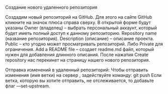 Создание нового удаленного репозитория

Создадим новый репозиторий на GitHub. Для этого на сайте GitHub кликните на значок плюса справа сверху. В открытой форме будут указаны Owner (владелец) – выбрать персональный аккаунт, который будет иметь полный доступ к данному репозиторию.
Repository name (название репозитория).  Description (описание) – описание проекта.
Public – кто угодно может просматривать репозиторий. Либо Private для ограничения. Add a README file – создает readme.md файл, который нужен для добавления длинного описания.
После нажатия Create repository нас перекинет на страницу нашего нового репозитория.

Отправка изменений в удаленный репозиторий:
Чтобы отправить изменения (имя ветки) <branch-name> на сервер <remote-name>, задействуйте команду:
git push <remote-name> <branch-name>
Если ветка, которую вы хотите отправить, не отслеживается, то добавьте флаг —set-upstream.
